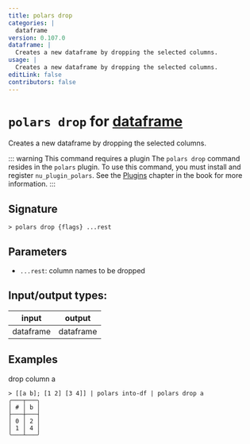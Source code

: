 ```yaml
---
title: polars drop
categories: |
  dataframe
version: 0.107.0
dataframe: |
  Creates a new dataframe by dropping the selected columns.
usage: |
  Creates a new dataframe by dropping the selected columns.
editLink: false
contributors: false
---
```

<!-- This file is automatically generated. Please edit the command in https://github.com/nushell/nushell instead. -->

# `polars drop` for [dataframe](/commands/categories/dataframe.md)

<div class='command-title'>Creates a new dataframe by dropping the selected columns.</div>

::: warning This command requires a plugin
The `polars drop` command resides in the `polars` plugin.
To use this command, you must install and register `nu_plugin_polars`.
See the [Plugins](/book/plugins.html) chapter in the book for more information.
:::


## Signature

```> polars drop {flags} ...rest```

## Parameters

 -  `...rest`: column names to be dropped


## Input/output types:

| input     | output    |
| --------- | --------- |
| dataframe | dataframe |
## Examples

drop column a
```nu
> [[a b]; [1 2] [3 4]] | polars into-df | polars drop a
╭───┬───╮
│ # │ b │
├───┼───┤
│ 0 │ 2 │
│ 1 │ 4 │
╰───┴───╯

```
